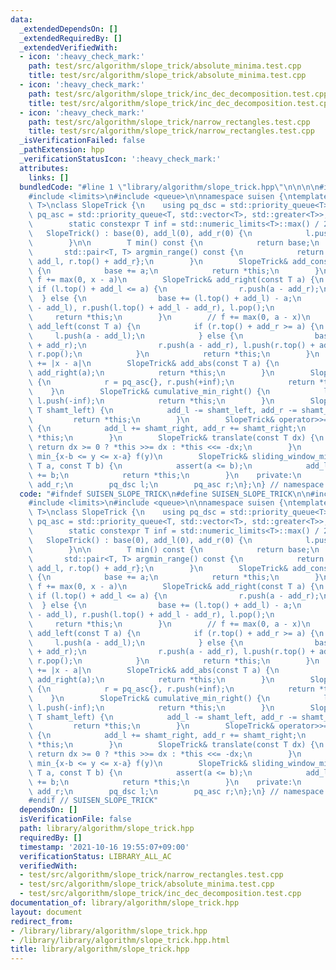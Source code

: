 ```yaml
---
data:
  _extendedDependsOn: []
  _extendedRequiredBy: []
  _extendedVerifiedWith:
  - icon: ':heavy_check_mark:'
    path: test/src/algorithm/slope_trick/absolute_minima.test.cpp
    title: test/src/algorithm/slope_trick/absolute_minima.test.cpp
  - icon: ':heavy_check_mark:'
    path: test/src/algorithm/slope_trick/inc_dec_decomposition.test.cpp
    title: test/src/algorithm/slope_trick/inc_dec_decomposition.test.cpp
  - icon: ':heavy_check_mark:'
    path: test/src/algorithm/slope_trick/narrow_rectangles.test.cpp
    title: test/src/algorithm/slope_trick/narrow_rectangles.test.cpp
  _isVerificationFailed: false
  _pathExtension: hpp
  _verificationStatusIcon: ':heavy_check_mark:'
  attributes:
    links: []
  bundledCode: "#line 1 \"library/algorithm/slope_trick.hpp\"\n\n\n\n#include <cassert>\n\
    #include <limits>\n#include <queue>\n\nnamespace suisen {\ntemplate <typename\
    \ T>\nclass SlopeTrick {\n    using pq_dsc = std::priority_queue<T>;\n    using\
    \ pq_asc = std::priority_queue<T, std::vector<T>, std::greater<T>>;\n    public:\n\
    \        static constexpr T inf = std::numeric_limits<T>::max() / 2;\n\n     \
    \   SlopeTrick() : base(0), add_l(0), add_r(0) {\n            l.push(-inf), r.push(+inf);\n\
    \        }\n\n        T min() const {\n            return base;\n        }\n \
    \       std::pair<T, T> argmin_range() const {\n            return {l.top() +\
    \ add_l, r.top() + add_r};\n        }\n        SlopeTrick& add_const(const T a)\
    \ {\n            base += a;\n            return *this;\n        }\n        //\
    \ f += max(0, x - a)\n        SlopeTrick& add_right(const T a) {\n           \
    \ if (l.top() + add_l <= a) {\n                r.push(a - add_r);\n          \
    \  } else {\n                base += (l.top() + add_l) - a;\n                l.push(a\
    \ - add_l), r.push(l.top() + add_l - add_r), l.pop();\n            }\n       \
    \     return *this;\n        }\n        // f += max(0, a - x)\n        SlopeTrick&\
    \ add_left(const T a) {\n            if (r.top() + add_r >= a) {\n           \
    \     l.push(a - add_l);\n            } else {\n                base += a - (r.top()\
    \ + add_r);\n                r.push(a - add_r), l.push(r.top() + add_r - add_l),\
    \ r.pop();\n            }\n            return *this;\n        }\n        // f\
    \ += |x - a|\n        SlopeTrick& add_abs(const T a) {\n            add_left(a),\
    \ add_right(a);\n            return *this;\n        }\n        SlopeTrick& cumulative_min_left()\
    \ {\n            r = pq_asc{}, r.push(+inf);\n            return *this;\n    \
    \    }\n        SlopeTrick& cumulative_min_right() {\n            l = pq_dsc{},\
    \ l.push(-inf);\n            return *this;\n        }\n        SlopeTrick& operator<<=(const\
    \ T shamt_left) {\n            add_l -= shamt_left, add_r -= shamt_left;\n   \
    \         return *this;\n        }\n        SlopeTrick& operator>>=(const T shamt_right)\
    \ {\n            add_l += shamt_right, add_r += shamt_right;\n            return\
    \ *this;\n        }\n        SlopeTrick& translate(const T dx) {\n           \
    \ return dx >= 0 ? *this >>= dx : *this <<= -dx;\n        }\n        // f(x) =\
    \ min_{x-b <= y <= x-a} f(y)\n        SlopeTrick& sliding_window_minimum(const\
    \ T a, const T b) {\n            assert(a <= b);\n            add_l += a, add_r\
    \ += b;\n            return *this;\n        }\n    private:\n        T base, add_l,\
    \ add_r;\n        pq_dsc l;\n        pq_asc r;\n};\n} // namespace suisen\n\n\n"
  code: "#ifndef SUISEN_SLOPE_TRICK\n#define SUISEN_SLOPE_TRICK\n\n#include <cassert>\n\
    #include <limits>\n#include <queue>\n\nnamespace suisen {\ntemplate <typename\
    \ T>\nclass SlopeTrick {\n    using pq_dsc = std::priority_queue<T>;\n    using\
    \ pq_asc = std::priority_queue<T, std::vector<T>, std::greater<T>>;\n    public:\n\
    \        static constexpr T inf = std::numeric_limits<T>::max() / 2;\n\n     \
    \   SlopeTrick() : base(0), add_l(0), add_r(0) {\n            l.push(-inf), r.push(+inf);\n\
    \        }\n\n        T min() const {\n            return base;\n        }\n \
    \       std::pair<T, T> argmin_range() const {\n            return {l.top() +\
    \ add_l, r.top() + add_r};\n        }\n        SlopeTrick& add_const(const T a)\
    \ {\n            base += a;\n            return *this;\n        }\n        //\
    \ f += max(0, x - a)\n        SlopeTrick& add_right(const T a) {\n           \
    \ if (l.top() + add_l <= a) {\n                r.push(a - add_r);\n          \
    \  } else {\n                base += (l.top() + add_l) - a;\n                l.push(a\
    \ - add_l), r.push(l.top() + add_l - add_r), l.pop();\n            }\n       \
    \     return *this;\n        }\n        // f += max(0, a - x)\n        SlopeTrick&\
    \ add_left(const T a) {\n            if (r.top() + add_r >= a) {\n           \
    \     l.push(a - add_l);\n            } else {\n                base += a - (r.top()\
    \ + add_r);\n                r.push(a - add_r), l.push(r.top() + add_r - add_l),\
    \ r.pop();\n            }\n            return *this;\n        }\n        // f\
    \ += |x - a|\n        SlopeTrick& add_abs(const T a) {\n            add_left(a),\
    \ add_right(a);\n            return *this;\n        }\n        SlopeTrick& cumulative_min_left()\
    \ {\n            r = pq_asc{}, r.push(+inf);\n            return *this;\n    \
    \    }\n        SlopeTrick& cumulative_min_right() {\n            l = pq_dsc{},\
    \ l.push(-inf);\n            return *this;\n        }\n        SlopeTrick& operator<<=(const\
    \ T shamt_left) {\n            add_l -= shamt_left, add_r -= shamt_left;\n   \
    \         return *this;\n        }\n        SlopeTrick& operator>>=(const T shamt_right)\
    \ {\n            add_l += shamt_right, add_r += shamt_right;\n            return\
    \ *this;\n        }\n        SlopeTrick& translate(const T dx) {\n           \
    \ return dx >= 0 ? *this >>= dx : *this <<= -dx;\n        }\n        // f(x) =\
    \ min_{x-b <= y <= x-a} f(y)\n        SlopeTrick& sliding_window_minimum(const\
    \ T a, const T b) {\n            assert(a <= b);\n            add_l += a, add_r\
    \ += b;\n            return *this;\n        }\n    private:\n        T base, add_l,\
    \ add_r;\n        pq_dsc l;\n        pq_asc r;\n};\n} // namespace suisen\n\n\
    #endif // SUISEN_SLOPE_TRICK"
  dependsOn: []
  isVerificationFile: false
  path: library/algorithm/slope_trick.hpp
  requiredBy: []
  timestamp: '2021-10-16 19:55:07+09:00'
  verificationStatus: LIBRARY_ALL_AC
  verifiedWith:
  - test/src/algorithm/slope_trick/narrow_rectangles.test.cpp
  - test/src/algorithm/slope_trick/absolute_minima.test.cpp
  - test/src/algorithm/slope_trick/inc_dec_decomposition.test.cpp
documentation_of: library/algorithm/slope_trick.hpp
layout: document
redirect_from:
- /library/library/algorithm/slope_trick.hpp
- /library/library/algorithm/slope_trick.hpp.html
title: library/algorithm/slope_trick.hpp
---
```

